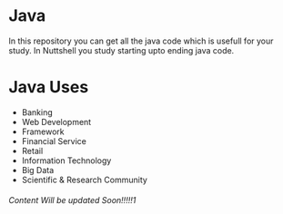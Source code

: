 # Java
In this repository you can get all the java code which is usefull for your study.
In Nuttshell you study starting upto ending java code.

<h1>Java Uses </h1>
<ul>
  <li>Banking</li>
  <li>Web Development</li>
  <li>Framework</li>
  <li>Financial Service</li>
  <li>Retail</li>
  <li>Information Technology</li>
  <li>Big Data</li>
  <li>Scientific & Research Community</li>
</ul>  

<h6>Content Will be updated Soon!!!!!1</h6>
